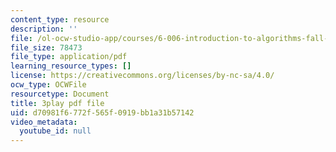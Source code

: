 ```yaml
---
content_type: resource
description: ''
file: /ol-ocw-studio-app/courses/6-006-introduction-to-algorithms-fall-2011/d70981f6772f565f0919bb1a31b57142_0M_kIqhwbFo.pdf
file_size: 78473
file_type: application/pdf
learning_resource_types: []
license: https://creativecommons.org/licenses/by-nc-sa/4.0/
ocw_type: OCWFile
resourcetype: Document
title: 3play pdf file
uid: d70981f6-772f-565f-0919-bb1a31b57142
video_metadata:
  youtube_id: null
---
```

